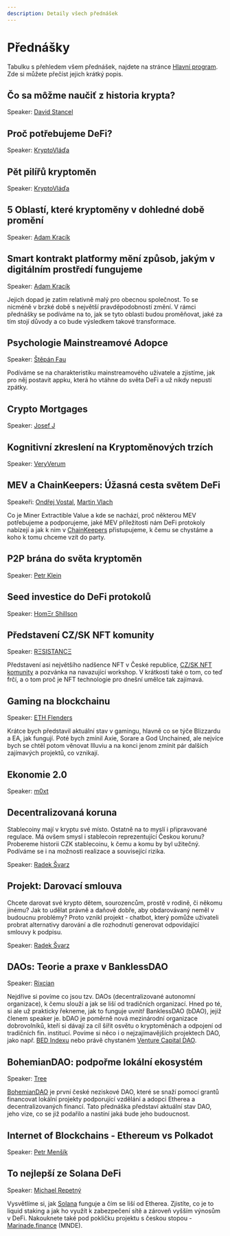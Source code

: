 ```yaml
---
description: Detaily všech přednášek
---
```


# Přednášky

Tabulku s přehledem všem přednášek, najdete na stránce [Hlavní program](./). Zde si můžete přečíst jejich krátký popis.

## Čo sa môžme naučiť z historia krypta?

Speaker: [David Stancel](../prednasejici.md#david-stancel)

## Proč potřebujeme DeFi?

Speaker: [KryptoVláďa](../prednasejici.md#kryptovlada)

## Pět pilířů kryptoměn

Speaker: [KryptoVláďa](../prednasejici.md#kryptovlada)

## 5 Oblastí, které kryptoměny v dohledné době promění

Speaker: [Adam Kracík](../prednasejici.md#adam-kracik)

## Smart kontrakt platformy mění způsob, jakým v digitálním prostředí fungujeme

Speaker: [Adam Kracík](../prednasejici.md#adam-kracik)

Jejich dopad je zatím relativně malý pro obecnou společnost. To se nicméně v brzké době s největší pravděpodobností změní. V rámci přednášky se podíváme na to, jak se tyto oblasti budou proměňovat, jaké za tím stojí důvody a co bude výsledkem takové transformace.

## **Psychologie Mainstreamové Adopce**

Speaker: [Štěpán Fau](https://ethbrno.gwei.cz/prednasejici#stepan-fau)

Podíváme se na charakteristiku mainstreamového uživatele a zjistíme, jak pro něj postavit appku, která ho vtáhne do světa DeFi a už nikdy nepustí zpátky.

## Crypto Mortgages

Speaker: [Josef J](https://ethbrno.gwei.cz/prednasejici#josef-j)

## Kognitivní zkreslení na Kryptoměnových trzích

Speaker: [VeryVerum](../prednasejici.md#veryverum)

## MEV a ChainKeepers: Úžasná cesta světem DeFi

Speakeři: [Ondřej Vostal](../prednasejici.md#ondrej-vostal), [Martin Vlach](../prednasejici.md#martin-vlach)

Co je Miner Extractible Value a kde se nachází, proč některou MEV potřebujeme a podporujeme, jaké MEV příležitosti nám DeFi protokoly nabízejí a jak k nim v [ChainKeepers](https://www.chainkeepers.io/) přistupujeme, k čemu se chystáme a koho k tomu chceme vzít do party.

## P2P brána do světa kryptoměn

Speaker: [Petr Klein](../prednasejici.md#petr-klein)

## **Seed investice do DeFi protokolů**

Speaker: [HomΞr Shillson](../prednasejici.md#homksr-shillson)

## Představení CZ/SK NFT komunity

Speaker: [RΞSISTANCΞ](../prednasejici.md#rkssistancks)

Představení asi největšího nadšence NFT v České republice, [CZ/SK NFT komunity](https://discord.gg/KDDz6GCG) a pozvánka na navazující workshop. V krátkosti také o tom, co teď frčí, a o tom proč je NFT technologie pro dnešní umělce tak zajímavá.

## Gaming na blockchainu

Speaker: [ETH Flenders](../prednasejici.md#eth-flenders)

Krátce bych představil aktuální stav v gamingu, hlavně co se týče Blizzardu a EA, jak fungují. Poté bych zmínil Axie, Sorare a God Unchained, ale nejvíce bych se chtěl potom věnovat Illuviu a na konci jenom zmínit pár dalších zajímavých projektů, co vznikají.

## Ekonomie 2.0

Speaker: [m0xt](../prednasejici.md#m-0-xt)

## Decentralizovaná koruna

Stablecoiny mají v kryptu své místo. Ostatně na to myslí i připravované regulace. Má ovšem smysl i stablecoin reprezentující Českou korunu? Probereme historii CZK stablecoinu, k čemu a komu by byl užitečný. Podíváme se i na možnosti realizace a související rizika.

Speaker: [Radek Švarz](../prednasejici.md#radek-svarz)

## Projekt: Darovací smlouva

Chcete darovat své krypto dětem, sourozencům, prostě v rodině, či někomu jinému? Jak to udělat právně a daňově dobře, aby obdarovávaný neměl v budoucnu problémy? Proto vznikl projekt - chatbot, který pomůže uživateli probrat alternativy darování a dle rozhodnutí generovat odpovídající smlouvy k podpisu.

Speaker: [Radek Švarz](../prednasejici.md#radek-svarz)

## DAOs: Teorie a praxe v BanklessDAO

Speaker: [Rixcian](../prednasejici.md#rixcian)

Nejdříve si povíme co jsou tzv. DAOs \(decentralizované autonomní organizace\), k čemu slouží a jak se liší od tradičních organizací. Hned po té, si ale už prakticky řekneme, jak to funguje uvnitř BanklessDAO \(bDAO\), jejíž členem speaker je. bDAO je poměrně nová mezinárodní organizace dobrovolníků, kteří si dávají za cíl šířit osvětu o kryptoměnách a odpojení od tradičních fin. institucí. Povíme si něco i o nejzajímavějších projektech DAO, jako např. [BED Indexu](https://www.coingecko.com/en/coins/bankless-bed-index) nebo právě chystaném [Venture Capital DAO](https://forum.bankless.community/t/bankless-vc-dao-aka-fight-club-proposal/1432).

## BohemianDAO: podpořme lokální ekosystém

Speaker: [Tree](../prednasejici.md#tree)

[BohemianDAO](http://bohemiandao.cz/) je první české neziskové DAO, které se snaží pomocí grantů financovat lokální projekty podporující vzdělání a adopci Etherea a decentralizovaných financí. Tato přednáška představí aktuální stav DAO, jeho vize, co se již podařilo a nastíní jaká bude jeho budoucnost.

## Internet of Blockchains - Ethereum vs Polkadot

Speaker: [Petr Menšík](../prednasejici.md#petr-mensik)

## To nejlepší ze Solana DeFi

Speaker: [Michael Repetný](../prednasejici.md#michael-repetny)

Vysvětlíme si, jak [Solana](https://solana.com/) funguje a čím se liší od Etherea. Zjistíte, co je to liquid staking a jak ho využít k zabezpečení sítě a zároveň vyšším výnosům v DeFi. Nakouknete také pod pokličku projektu s českou stopou - [Marinade.finance](https://marinade.finance/) \(MNDE\).

